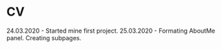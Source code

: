 # CV
24.03.2020 - Started mine first project.
25.03.2020 - Formating AboutMe panel. Creating subpages.
